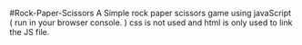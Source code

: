 #Rock-Paper-Scissors
A Simple rock paper scissors game using javaScript ( run in your browser console. ) 
css is not used and html is only used to link the JS file.